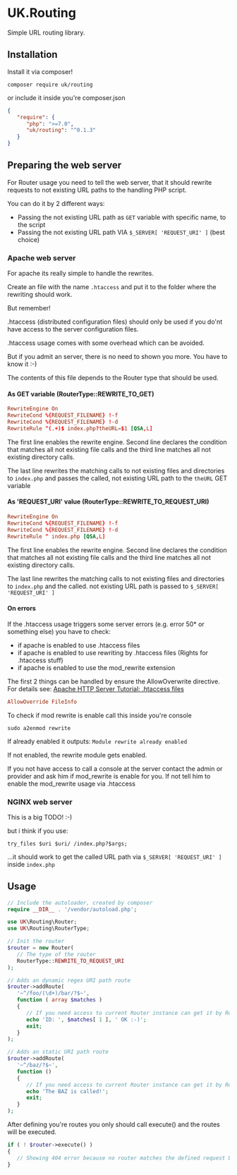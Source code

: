 # UK.Routing
Simple URL routing library.

## Installation

Install it via composer!

```shell
composer require uk/routing
```

or include it inside you're composer.json

```json
{
   "require": {
      "php": ">=7.0",
      "uk/routing": "^0.1.3"
   }
}
```

## Preparing the web server

For Router usage you need to tell the web server, that it should rewrite requests to not existing URL paths
to the handling PHP script.

You can do it by 2 different ways:

* Passing the not existing URL path as `GET` variable with specific name, to the script
* Passing the not existing URL path VIA `$_SERVER[ 'REQUEST_URI' ]` (best choice)

### Apache web server

For apache its really simple to handle the rewrites.

Create an file with the name `.htaccess` and put it to the folder where the rewriting should work.

But remember!

.htaccess (distributed configuration files) should only be used if you do'nt have access to the server configuration files.

.htaccess usage comes with some overhead which can be avoided.

But if you admit an server, there is no need to shown you more. You have to know it :-)

The contents of this file depends to the Router type that should be used.

#### As GET variable (RouterType::REWRITE_TO_GET)

```conf
RewriteEngine On
RewriteCond %{REQUEST_FILENAME} !-f
RewriteCond %{REQUEST_FILENAME} !-d
RewriteRule ^(.+)$ index.php?theURL=$1 [QSA,L]
```

The first line enables the rewrite engine. Second line declares the condition that matches all not existing file calls
and the third line matches all not existing directory calls.

The last line rewrites the matching calls to not existing files and directories to `index.php` and passes the called,
not existing URL path to the `theURL` GET variable

#### As 'REQUEST_URI' value (RouterType::REWRITE_TO_REQUEST_URI)

```conf
RewriteEngine On
RewriteCond %{REQUEST_FILENAME} !-f
RewriteCond %{REQUEST_FILENAME} !-d
RewriteRule ^ index.php [QSA,L]
```

The first line enables the rewrite engine. Second line declares the condition that matches all not existing file calls
and the third line matches all not existing directory calls.

The last line rewrites the matching calls to not existing files and directories to `index.php` and the called. not
existing URL path is passed to `$_SERVER[ 'REQUEST_URI' ]`

#### On errors

If the .htaccess usage triggers some server errors (e.g. error 50* or something else) you have to check:

* if apache is enabled to use .htaccess files
* if apache is enabled to use rewriting by .htaccess files (Rights for .htaccess stuff)
* if apache is enabled to use the mod_rewrite extension

The first 2 things can be handled by ensure the AllowOverwrite directive. For details see:
[Apache HTTP Server Tutorial: .htaccess files](https://httpd.apache.org/docs/current/howto/htaccess.html)

```conf
AllowOverride FileInfo
```

To check if mod rewrite is enable call this inside you're console

```shell
sudo a2enmod rewrite
```

If already enabled it outputs: `Module rewrite already enabled`

If not enabled, the rewrite module gets enabled.

If you not have access to call a console at the server contact the admin or provider and ask him if mod_rewrite
is enable for you. If not tell him to enable the mod_rewrite usage via .htaccess

### NGINX web server

This is a big TODO! :-)

but i think if you use:

```
try_files $uri $uri/ /index.php?$args;
```

…it should work to get the called URL path via `$_SERVER[ 'REQUEST_URI' ]` inside `index.php`

## Usage

```php
// Include the autoloader, created by composer
require __DIR__ . '/vendor/autoload.php';

use UK\Routing\Router;
use UK\Routing\RouterType;

// Init the router
$router = new Router(
   // The type of the router
   RouterType::REWRITE_TO_REQUEST_URI
);

// Adds an dynamic regex URI path route
$router->addRoute(
   '~^/foo/(\d+)/bar/?$~',
   function ( array $matches )
   {
      // If you need access to current Router instance can get it by Router::GetInstance()
      echo 'ID: ', $matches[ 1 ], ' OK :-)';
      exit;
   }
);

// Adds an static URI path route
$router->addRoute(
   '~^/baz/?$~',
   function ()
   {
      // If you need access to current Router instance can get it by Router::GetInstance()
      echo 'The BAZ is called!';
      exit;
   }
);

```

After defining you're routes you only should call execute() and the routes will be executed.

```php
if ( ! $router->execute() )
{
   // Showing 404 error because no router matches the defined request URI path.
}
```
